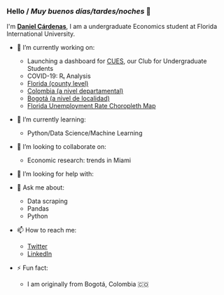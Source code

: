 ### Hello / _Muy buenos días/tardes/noches_ 👋

I'm [**Daniel Cárdenas**](https://danielcs88.github.io/index.html), I am a undergraduate Economics student at Florida International University.

- 🔭 I’m currently working on:
  * Launching a dashboard for [CUES](http://instagram.com/cuesatfiu), our Club for Undergraduate Students
  * COVID-19: Rₜ Analysis
   - [Florida (county level)](https://danielcs88.github.io/covid-19.html)
   - [Colombia (a nivel departamental)](https://danielcs88.github.io/Colombia%20R_t.html)
   - [Bogotá (a nivel de localidad)](https://danielcs88.github.io/Bogota_Rt.html)
  * [Florida Unemployment Rate Choropleth Map](https://danielcs88.github.io/cues/flMay2020_unemp_map.html)
   

- 🌱 I’m currently learning:
  * Python/Data Science/Machine Learning

- 👯 I’m looking to collaborate on:
  * Economic research: trends in Miami

- 🤔 I’m looking for help with:

- 💬 Ask me about:
  * Data scraping
  * Pandas
  * Python

- 📫 How to reach me:
  * [Twitter](https://twitter.com/DanielCardenas_)
  * [LinkedIn](https://www.linkedin.com/in/danielcs88/)

- ⚡ Fun fact:
  * I am originally from Bogotá, Colombia 🇨🇴

<!-- 😄 Pronouns: ...-->
